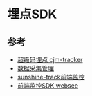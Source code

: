 # 埋点SDK

## 参考

- [超级码埋点 cjm-tracker](https://github.com/Fa-haxiki/cjm-tracker)
- [数据采集管理](https://help.aliyun.com/document_detail/252710.html?spm=a2c4g.252716.0.0.3b2c134bO19ev4)
- [sunshine-track前端监控](https://github.com/sanxin-lin/sunshine-track)
- [前端监控SDK websee](https://github.com/xy-sea/web-see#)

